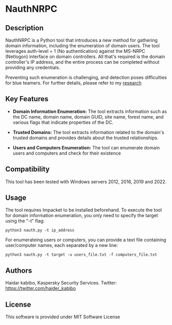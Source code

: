 # NauthNRPC

## Description

NauthNRPC is a Python tool that introduces a new method for gathering domain information, including the enumeration of domain users. The tool leverages auth-level = 1 (No authentication) against the MS-NRPC (Netlogon) interface on domain controllers. All that's required is the domain controller's IP address, and the entire process can be completed without providing any credentials.

Preventing such enumeration is challenging, and detection poses difficulties for blue teamers. For further details, please refer to my [research](https://securelist.com/no-auth-domain-information-enumeration/112629/)


## Key Features


- **Domain Information Enumeration:** The tool extracts information such as the DC name, domain name, domain GUID, site name, forest name, and various flags that indicate properties of the DC.

- **Trusted Domains:** The tool extracts information related to the domain's trusted domains and provides details about the trusted relationships.

- **Users and Computers Enumeration:** The tool can enumerate domain users and computers and check for their existence

## Compatibility
This tool has been tested with Windows servers 2012, 2016, 2019 and 2022.

## Usage

The tool requires Impacket to be installed beforehand. To execute the tool for domain information enumeration, you only need to specify the target using the "-t" flag:

```python3 nauth.py -t ip_address```

For enumerateing users or computers, you can provide a text file containing user/computer names, each separated by a new line:

```python3 nauth.py -t target -u users_file.txt -f computers_file.txt```

## Authors
Haidar kabibo, Kaspersky Security Services. Twitter: https://twitter.com/haider_kabibo 

## License
This software is provided under MIT Software License
